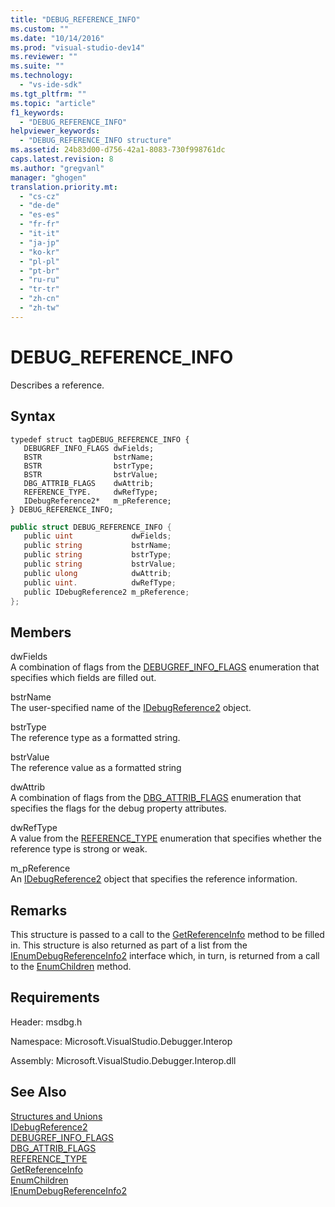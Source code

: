 ```yaml
---
title: "DEBUG_REFERENCE_INFO"
ms.custom: ""
ms.date: "10/14/2016"
ms.prod: "visual-studio-dev14"
ms.reviewer: ""
ms.suite: ""
ms.technology: 
  - "vs-ide-sdk"
ms.tgt_pltfrm: ""
ms.topic: "article"
f1_keywords: 
  - "DEBUG_REFERENCE_INFO"
helpviewer_keywords: 
  - "DEBUG_REFERENCE_INFO structure"
ms.assetid: 24b83d00-d756-42a1-8083-730f998761dc
caps.latest.revision: 8
ms.author: "gregvanl"
manager: "ghogen"
translation.priority.mt: 
  - "cs-cz"
  - "de-de"
  - "es-es"
  - "fr-fr"
  - "it-it"
  - "ja-jp"
  - "ko-kr"
  - "pl-pl"
  - "pt-br"
  - "ru-ru"
  - "tr-tr"
  - "zh-cn"
  - "zh-tw"
---
```

# DEBUG_REFERENCE_INFO
Describes a reference.  
  
## Syntax  
  
```cpp#  
typedef struct tagDEBUG_REFERENCE_INFO {   
   DEBUGREF_INFO_FLAGS dwFields;  
   BSTR                bstrName;  
   BSTR                bstrType;  
   BSTR                bstrValue;  
   DBG_ATTRIB_FLAGS    dwAttrib;  
   REFERENCE_TYPE.     dwRefType;  
   IDebugReference2*   m_pReference;  
} DEBUG_REFERENCE_INFO;  
```  
  
```c#  
public struct DEBUG_REFERENCE_INFO {   
   public uint             dwFields;  
   public string           bstrName;  
   public string           bstrType;  
   public string           bstrValue;  
   public ulong            dwAttrib;  
   public uint.            dwRefType;  
   public IDebugReference2 m_pReference;  
};  
```  
  
## Members  
 dwFields  
 A combination of flags from the [DEBUGREF_INFO_FLAGS](../extensibility/debugref_info_flags.md) enumeration that specifies which fields are filled out.  
  
 bstrName  
 The user-specified name of the [IDebugReference2](../extensibility/idebugreference2.md) object.  
  
 bstrType  
 The reference type as a formatted string.  
  
 bstrValue  
 The reference value as a formatted string  
  
 dwAttrib  
 A combination of flags from the [DBG_ATTRIB_FLAGS](../extensibility/dbg_attrib_flags.md) enumeration that specifies the flags for the debug property attributes.  
  
 dwRefType  
 A value from the [REFERENCE_TYPE](../extensibility/reference_type.md) enumeration that specifies whether the reference type is strong or weak.  
  
 m_pReference  
 An [IDebugReference2](../extensibility/idebugreference2.md) object that specifies the reference information.  
  
## Remarks  
 This structure is passed to a call to the [GetReferenceInfo](../extensibility/idebugreference2--getreferenceinfo.md) method to be filled in. This structure is also returned as part of a list from the [IEnumDebugReferenceInfo2](../extensibility/ienumdebugreferenceinfo2.md) interface which, in turn, is returned from a call to the [EnumChildren](../extensibility/idebugreference2--enumchildren.md) method.  
  
## Requirements  
 Header: msdbg.h  
  
 Namespace: Microsoft.VisualStudio.Debugger.Interop  
  
 Assembly: Microsoft.VisualStudio.Debugger.Interop.dll  
  
## See Also  
 [Structures and Unions](../extensibility/structures-and-unions.md)   
 [IDebugReference2](../extensibility/idebugreference2.md)   
 [DEBUGREF_INFO_FLAGS](../extensibility/debugref_info_flags.md)   
 [DBG_ATTRIB_FLAGS](../extensibility/dbg_attrib_flags.md)   
 [REFERENCE_TYPE](../extensibility/reference_type.md)   
 [GetReferenceInfo](../extensibility/idebugreference2--getreferenceinfo.md)   
 [EnumChildren](../extensibility/idebugreference2--enumchildren.md)   
 [IEnumDebugReferenceInfo2](../extensibility/ienumdebugreferenceinfo2.md)